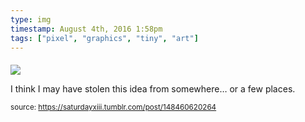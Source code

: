 ```yaml
---
type: img
timestamp: August 4th, 2016 1:58pm
tags: ["pixel", "graphics", "tiny", "art"]
---
```

####
<img src="https://saturdayxiii.github.io/media/148460620264.png"/>
                                                                                          
I think I may have stolen this idea from somewhere&hellip; or a few places.
 
                                    
                
                
                
                
                                
<small>source: https://saturdayxiii.tumblr.com/post/148460620264</small>